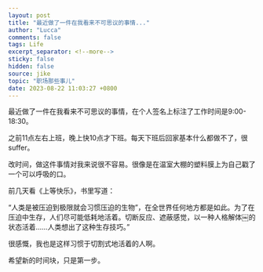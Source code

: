 ```yaml
---
layout: post
title: "最近做了一件在我看来不可思议的事情..."
author: "Lucca"
comments: false
tags: Life
excerpt_separator: <!--more-->
sticky: false
hidden: false
source: jike
topic: "职场那些事儿"
date: 2023-08-22 11:03:27 +0800
---
```


最近做了一件在我看来不可思议的事情，在个人签名上标注了工作时间是9:00-18:30。

<!--more-->



之前11点左右上班，晚上快10点才下班。每天下班后回家基本什么都做不了，很suffer。

改时间，做这件事情对我来说很不容易。很像是在温室大棚的塑料膜上为自己戳了一个可以呼吸的口。

前几天看《上等快乐》，书里写道：

“人类是被压迫到极限就会习惯压迫的生物”，在全世界任何地方都是如此。为了在压迫中生存，人们尽可能低耗地活着。切断反应、遮蔽感觉，以一种人格解体￼的状态活着……人类想出了这种生存技巧。”

很感慨，我也是这样习惯于切割式地活着的人啊。

希望新的时间块，只是第一步。
